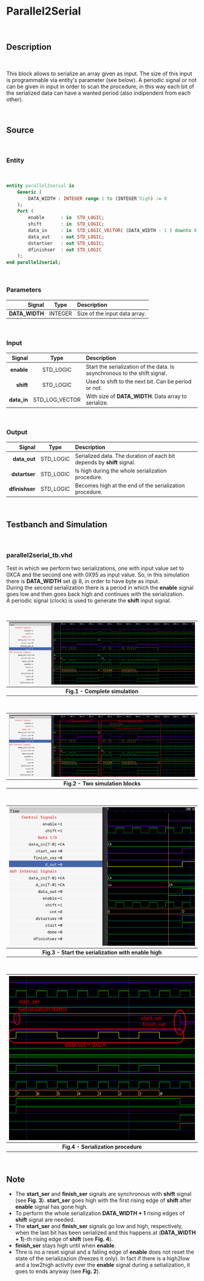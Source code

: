 Parallel2Serial
===============================================================================

<br/>

Description
-------------------------------------------------------------------------------
<br/>

This block allows to serialize an array given as input. The size of this input is programmable via entity's parameter (see below). A periodic signal or not can be given in input in order to scan the procedure; in this way each bit of the serialized data can have a wanted period (also indipendent from each other).

<br/>

Source
-------------------------------------------------------------------------------
<br/>

### Entity
<br/>

```vhdl
entity parallel2serial is
    Generic (
        DATA_WIDTH : INTEGER range 1 to (INTEGER'high) := 8
    );
    Port ( 
        enable      : in  STD_LOGIC;                                       -- if active, it disables the acquisition (active low) 
        shift       : in  STD_LOGIC;                                       -- data bit acquire eneable
        data_in     : in  STD_LOGIC_VECTOR( (DATA_WIDTH - 1 ) downto 0 );
        data_out    : out STD_LOGIC;
        dstartser   : out STD_LOGIC;                                       -- active at first recorded bit (data start recording)
        dfinishser  : out STD_LOGIC                                        -- data ready (active high)
    );
end parallel2serial;
```

<br/>

### Parameters
|         Signal |  Type   | Description                   |
| -------------: | :-----: | :---------------------------- |
| **DATA_WIDTH** | INTEGER | Size of the input data array. |

<br/>

### Input
|      Signal |      Type      | Description                                                               |
| ----------: | :------------: | :------------------------------------------------------------------------ |
|  **enable** |   STD_LOGIC    | Start the serialization of the data. Is asynchronous to the shift signal. |
|   **shift** |   STD_LOGIC    | Used to shift to the next bit. Can be period or not.                      |
| **data_in** | STD_LOG_VECTOR | With size of  **DATA_WIDTH**. Data array to serialize.                    |

<br/>

### Output
|         Signal |   Type    | Description                                                            |
| -------------: | :-------: | :--------------------------------------------------------------------- |
|   **data_out** | STD_LOGIC | Serialized data. The duration of each bit depends by **shift** signal. |
|  **dstartser** | STD_LOGIC | Is high during the whole serialization procedure.                      |
| **dfinishser** | STD_LOGIC | Becomes high at the end of the serialization procedure.                |

<br/>

Testbanch and Simulation
-------------------------------------------------------------------------------

<br/>

### parallel2serial_tb.vhd

Test in which we perform two serializations, one with input value set to 0XCA and the second one with 0X95 as input value. So, in this simulation there is **DATA_WIDTH** set @ 8, in order to have byte as input.<br/>
During the second serialization there is a period in which the **enable** signal goes low and then goes back high and continues with the serialization. <br/>
A periodic signal (clock) is used to generate the **shift** input signal. <br/>

<br/>


| ![image](doc/sim_parallel2serial_tb.png) |
|:--:|
| <b>Fig.1 - Complete simulation</b>|

<br/>


| ![image](doc/sim_parallel2serial_tb_explanations.png) |
|:--:|
| <b>Fig.2 - Two simulation blocks</b>|

<br/>

| ![image](doc/sim_parallel2serial_tb_enable.png) |
|:--:|
| <b>Fig.3 - Start the serialization with enable high</b>|

<br/>


| ![image](doc/sim_parallel2serial_tb_serialization.png) |
|:--:|
| <b>Fig.4 - Serialization procedure</b>|


<br/>

Note
-------------------------------------------------------------------------------

- The **start_ser** and **finish_ser** signals are synchronous with **shift** signal (see **Fig. 3**). **start_ser** goes high with the first rising edge of **shift** after **enable** signal has gone high.
- To perform the whole serialization **DATA_WIDTH + 1** rising edges of **shift** signal are needed.
- The **start_ser** and **finish_ser** signals go low and high, respectively, when the last bit has been serialized and this happens at (**DATA_WIDTH + 1**)-th rising edge of **shift** (see **Fig. 4**).
- **finish_ser** stays high until when **enable**.
- Thre is no a reset signal and a falling edge of **enable** does not reset the state of the serializazion (freezes it only). In fact if there is a high2low and a low2high activity over the **enable** signal during a setialization, it goes to ends anyway (see **Fig. 2**).